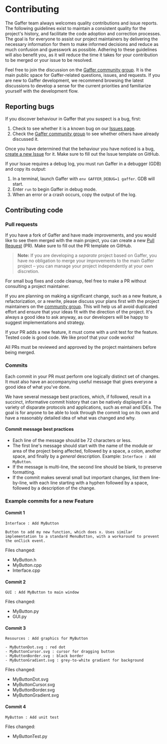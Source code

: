 # Contributing #

The Gaffer team always welcomes quality contributions and issue reports. The following guidelines exist to maintain a consistent quality for the project's history, and facilitate the code adoption and correction processes. The goal is for everyone to assist our project maintainers by delivering the necessary information for them to make informed decisions and reduce as much confusion and guesswork as possible. Adhering to these guidelines will also benefit you, as it will reduce the time it takes for your contribution to be merged or your issue to be resolved.

Feel free to join the discussion on the [Gaffer community group](https://groups.google.com/forum/#!forum/gaffer-dev). It is the main public space for Gaffer-related questions, issues, and requests. If you are new to Gaffer development, we recommend browsing the latest discussions to develop a sense for the current priorities and familiarize yourself with the development flow.


## Reporting bugs ##

If you discover behaviour in Gaffer that you suspect is a bug, first:

1. Check to see whether it is a known bug on our [Issues page](https://github.com/GafferHQ/gaffer/issues).
2. Check the [Gaffer community group](https://groups.google.com/forum/#!forum/gaffer-dev) to see whether others have already discussed it.

Once you have determined that the behaviour you have noticed is a bug, [create a new Issue](https://github.com/GafferHQ/gaffer/issues/new) for it. Make sure to fill out the Issue template on GitHub.

If your Issue requires a debug log, you must run Gaffer in a debugger (GDB) and copy its output:

1. In a terminal, launch Gaffer with `env GAFFER_DEBUG=1 gaffer`. GDB will start.
2. Enter `run` to begin Gaffer in debug mode.
3. When an error or a crash occurs, copy the output of the log.


## Contributing code ##

### Pull requests ###

If you have a fork of Gaffer and have made improvements, and you would like to see them merged with the main project, you can create a new [Pull Request](https://github.com/GafferHQ/gaffer/pulls) (PR). Make sure to fill out the PR template on GitHub.

> **Note:** If you are developing a _separate_ project based on Gaffer, you have no obligation to merge your improvements to the main Gaffer project – you can manage your project independently at your own discretion.

For small bug fixes and code cleanup, feel free to make a PR without consulting a project maintainer.

If you are planning on making a significant change, such as a new feature, a refactorization, or a rewrite, please discuss your plans first with the project maintainers on the [community group](https://groups.google.com/forum/#!forum/gaffer-dev). This will help us all avoid duplicated effort and ensure that your ideas fit with the direction of the project. It's always a good idea to ask anyway, as our developers will be happy to suggest implementations and strategy.

If your PR adds a new feature, it must come with a unit test for the feature. Tested code is good code. We like proof that your code works!

All PRs must be reviewed and approved by the project maintainers before being merged.


### Commits ###

Each commit in your PR must perform one logically distinct set of changes. It must also have an accompanying useful message that gives everyone a good idea of what you've done.

We have several message best practices, which, if followed, result in a succinct, informative commit history that can be natively displayed in a variety of disparate protocols and applications, such as email and IDEs. The goal is for anyone to be able to look through the commit log on its own and have a reasonably detailed idea of what was changed and why.


#### Commit message best practices ####

- Each line of the message should be 72 characters or less.
- The first line's message should start with the name of the module or area of the project being affected, followed by a space, a colon, another space, and finally by a _general_ description. Example: `Interface : Add MyButton`.
- If the message is multi-line, the second line should be blank, to preserve formatting.
- If the commit makes several small but important changes, list them line-by-line, with each line starting with a hyphen followed by a space, followed by a description of the change.


### Example commits for a new Feature ###

#### Commit 1 ####

```
Interface : Add MyButton

Button to add my new function, which does x. Uses similar  
implementation to a standard MenuButton, with a workaround to prevent  
the onClick event.
```

Files changed:
- MyButton.h
- MyButton.cpp
- Interface.cpp

#### Commit 2 ####

```
GUI : Add MyButton to main window
```

Files changed:
- MyButton.py
- GUI.py


#### Commit 3 ####

```
Resources : Add graphics for MyButton

- MyButtonDot.svg : red dot
- MyButtonCursor.svg : cursor for dragging button
- MyButtonBorder.svg : black border
- MyButtonGradient.svg : grey-to-white gradient for background
```

Files changed:
- MyButtonDot.svg
- MyButtonCursor.svg
- MyButtonBorder.svg
- MyButtonGradient.svg


#### Commit 4 ####

```
MyButton : Add unit test
```

Files changed:
- MyButtonTest.py
